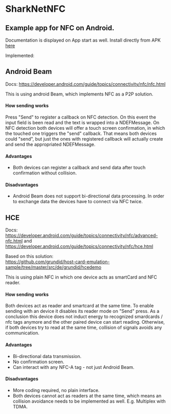# SharkNetNFC

## Example app for NFC on Android.

Documentation is displayed on App start as well. Install directly from APK [here](apks/)

Implemented:

## Android Beam
Docs: 
https://developer.android.com/guide/topics/connectivity/nfc/nfc.html

This is using android Beam, which implements NFC as a P2P solution.
#### How sending works
Press "Send" to register a callback on NFC detection. On this event the input field is been read and the text is wrapped into a NDEFMessage.
On NFC detection both devices will offer a touch screen confirmation, in which the touched one triggers the "send" callback.
That means both devices could "send", but just the ones with registered callback will actually create and send the appropriated NDEFMessage.

#### Advantages
- Both devices can register a callback and send data after touch confirmation without collision.

#### Disadvantages
- Android Beam does not support bi-directional data processing. In order to exchange data the devices have to connect via NFC twice.


## HCE
Docs:<br>
https://developer.android.com/guide/topics/connectivity/nfc/advanced-nfc.html and <br>
https://developer.android.com/guide/topics/connectivity/nfc/hce.html

Based on this solution:<br>
https://github.com/grundid/host-card-emulation-sample/tree/master/src/de/grundid/hcedemo

This is using plain NFC in which one device acts as smartCard and NFC reader.
#### How sending works
Both devices act as reader and smartcard at the same time. To enable sending with an device it disables its reader mode on "Send" press.
As a conclusion this device does not induct energy to recognized smardcards / nfc tags anymore and the other paired device can start reading.
Otherwise, if both devices try to read at the same time, collision of signals avoids any communication.

#### Advantages
- Bi-directional data transmission.
- No confirmation screen.
- Can interact with any NFC-A tag - not just Android Beam.

#### Disadvantages
- More coding required, no plain interface.
- Both devices cannot act as readers at the same time, which means an collision avoidance needs to be implemented as well. E.g. Multiplex with TDMA.